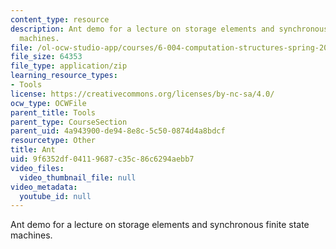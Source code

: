```yaml
---
content_type: resource
description: Ant demo for a lecture on storage elements and synchronous finite state
  machines.
file: /ol-ocw-studio-app/courses/6-004-computation-structures-spring-2009/9f6352df04119687c35c86c6294aebb7_ant.jar
file_size: 64353
file_type: application/zip
learning_resource_types:
- Tools
license: https://creativecommons.org/licenses/by-nc-sa/4.0/
ocw_type: OCWFile
parent_title: Tools
parent_type: CourseSection
parent_uid: 4a943900-de94-8e8c-5c50-0874d4a8bdcf
resourcetype: Other
title: Ant
uid: 9f6352df-0411-9687-c35c-86c6294aebb7
video_files:
  video_thumbnail_file: null
video_metadata:
  youtube_id: null
---
```

Ant demo for a lecture on storage elements and synchronous finite state machines.